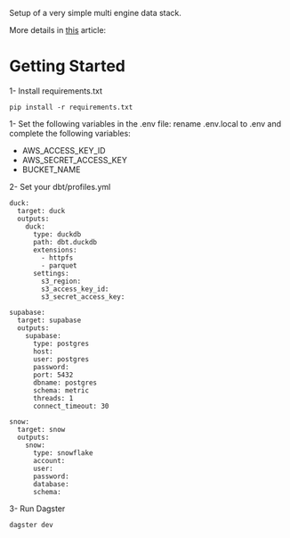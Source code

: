 Setup of a very simple multi engine data stack.

More details in [this](https://juhache.substack.com/p/multi-engine-data-stack-v0) article: 

# Getting Started

1- Install requirements.txt
```
pip install -r requirements.txt
```


1- Set the following variables in the .env file:
rename .env.local to .env and complete the following variables:
- AWS_ACCESS_KEY_ID
- AWS_SECRET_ACCESS_KEY
- BUCKET_NAME

2- Set your dbt/profiles.yml
```
duck:
  target: duck
  outputs:
    duck:
      type: duckdb
      path: dbt.duckdb
      extensions:
        - httpfs
        - parquet
      settings:
        s3_region:
        s3_access_key_id: 
        s3_secret_access_key: 

supabase:
  target: supabase
  outputs: 
    supabase:
      type: postgres
      host: 
      user: postgres
      password: 
      port: 5432
      dbname: postgres
      schema: metric
      threads: 1
      connect_timeout: 30

snow: 
  target: snow
  outputs: 
    snow:
      type: snowflake
      account: 
      user: 
      password: 
      database:
      schema: 
```

3- Run Dagster
```
dagster dev
```


